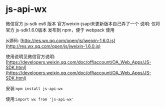 # js-api-wx
微信官方 js-sdk es6 版本 官方weixin-jsapi未更新版本自己弄了一个
说明: 仅将官方 js-sdk1.6.0版本 发布到 npm，便于 webpack 使用

js源码: [http://res.wx.qq.com/open/js/jweixin-1.6.0.js](http://res.wx.qq.com/open/js/jweixin-1.6.0.js)

使用说明见微信官方说明: [https://developers.weixin.qq.com/doc/offiaccount/OA_Web_Apps/JS-SDK.html](https://developers.weixin.qq.com/doc/offiaccount/OA_Web_Apps/JS-SDK.html)

安装:`npm install js-api-wx`


使用:`import wx from 'js-api-wx'`
